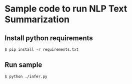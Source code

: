 # Sample code to run NLP Text Summarization


## Install python requirements
`
$ pip install -r requirements.txt
`


## Run sample
```
$ python ./infer.py
```
